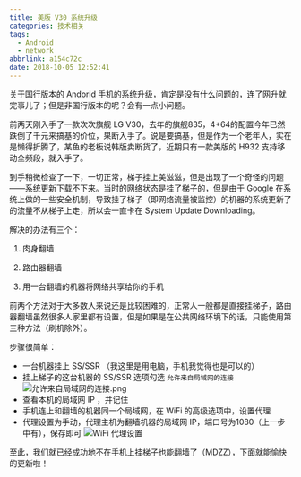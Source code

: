 ```yaml
---
title: 美版 V30 系统升级
categories: 技术相关
tags:
  - Android
  - network
abbrlink: a154c72c
date: 2018-10-05 12:52:41
---
```

关于国行版本的 Andorid 手机的系统升级，肯定是没有什么问题的，连了网升就完事儿了；但是非国行版本的呢？会有一点小问题。

前两天刚入手了一款次次旗舰 LG V30，去年的旗舰835，4+64的配置今年已然跌倒了千元来搞基的价位，果断入手了。说是要搞基，但是作为一个老年人，实在是懒得折腾了，某鱼的老板说韩版卖断货了，近期只有一款美版的 H932 支持移动全频段，就入手了。

到手稍微检查了一下，一切正常，梯子挂上美滋滋，但是出现了一个奇怪的问题——系统更新下载不下来。当时的网络状态是挂了梯子的，但是由于 Google 在系统上做的一些安全机制，导致挂了梯子（即网络流量被监控）的机器的系统更新了的流量不从梯子上走，所以会一直卡在 System Update Downloading。

解决的办法有三个：
<!--more-->

1. 肉身翻墙

2. 路由器翻墙

3. 用一台翻墙的机器将网络共享给你的手机

  前两个方法对于大多数人来说还是比较困难的，正常人一般都是直接挂梯子，路由器翻墙虽然很多人家里都有设置，但是如果是在公共网络环境下的话，只能使用第三种方法（刷机除外）。

步骤很简单：

* 一台机器挂上 SS/SSR （我这里是用电脑，手机我觉得也是可以的）
* 挂上梯子的这台机器的 SS/SSR 选项勾选 `允许来自局域网的连接`
  ![允许来自局域网的连接.png](https://blogpic.skyhive.tech/pic%2F%E5%85%81%E8%AE%B8%E6%9D%A5%E8%87%AA%E5%B1%80%E5%9F%9F%E7%BD%91%E7%9A%84%E8%BF%9E%E6%8E%A5.png)
* 查看本机的局域网 IP ，并记住
* 手机连上和翻墙的机器同一个局域网，在 WiFi 的高级选项中，设置代理
* 代理设置为手动，代理主机为翻墙机器的局域网 IP，端口号为1080（上一步中有），保存即可
  ![WiFi 代理设置](https://blogpic.skyhive.tech/pic%2FWiFi%E4%BB%A3%E7%90%86%E8%AE%BE%E7%BD%AE.png)

至此，我们就已经成功地不在手机上挂梯子也能翻墙了（MDZZ），下面就能愉快的更新啦！
